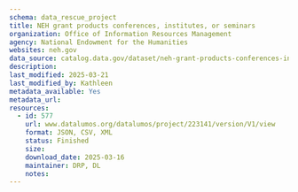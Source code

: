 ```yaml
---
schema: data_rescue_project 
title: NEH grant products conferences, institutes, or seminars
organization: Office of Information Resources Management
agency: National Endowment for the Humanities
websites: neh.gov
data_source: catalog.data.gov/dataset/neh-grant-products-conferences-institutes-or-seminars
description: 
last_modified: 2025-03-21
last_modified_by: Kathleen
metadata_available: Yes
metadata_url: 
resources:
  - id: 577
    url: www.datalumos.org/datalumos/project/223141/version/V1/view
    format: JSON, CSV, XML
    status: Finished
    size: 
    download_date: 2025-03-16
    maintainer: DRP, DL
    notes: 
---
```

